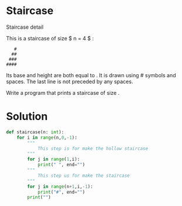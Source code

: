 # Staircase
Staircase detail

This is a staircase of size 
$
n = 4
$
:
```
   #
  ##
 ###
####
```

Its base and height are both equal to . It is drawn using # symbols and spaces. The last line is not preceded by any spaces.

Write a program that prints a staircase of size .
# Solution
```python
def staircase(n: int):
    for i in range(n,0,-1):
        """
            This step is for make the hollow staircase
        """
        for j in range(1,i):
            print(" ", end="")
        """
            This step us for make the staircase 
        """
        for j in range(n+1,i,-1):
            print("#", end="")
        print("")
```
